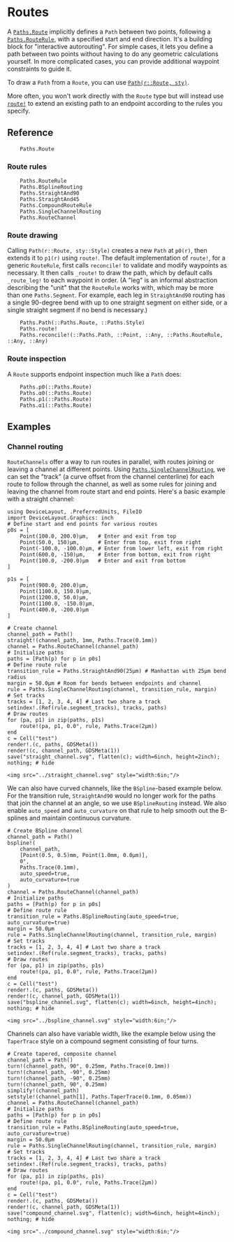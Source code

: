 # Routes

A [`Paths.Route`](@ref) implicitly defines a `Path` between two points, following a
[`Paths.RouteRule`](@ref), with a specified start and end direction. It's a building block
for "interactive autorouting". For simple cases, it lets you define a path between two
points without having to do any geometric calculations yourself. In more complicated cases,
you can provide additional waypoint constraints to guide it.

To draw a `Path` from a `Route`, you can use [`Path(r::Route, sty)`](@ref).

More often, you won't work directly with the `Route` type but will instead use [`route!`](@ref) to extend an existing path to an endpoint according to the rules you specify.

## Reference

```@docs
    Paths.Route
```

### Route rules

```@docs
    Paths.RouteRule
    Paths.BSplineRouting
    Paths.StraightAnd90
    Paths.StraightAnd45
    Paths.CompoundRouteRule
    Paths.SingleChannelRouting
    Paths.RouteChannel
```

### Route drawing

Calling `Path(r::Route, sty::Style)` creates a new `Path` at `p0(r)`, then extends it to
`p1(r)` using `route!`. The default implementation of `route!`, for a generic `RouteRule`,
first calls `reconcile!` to validate and modify waypoints as necessary. It then calls
`_route!` to draw the path, which by default calls `_route_leg!` to each waypoint in
order. (A "leg" is an informal abstraction describing the "unit" that the `RouteRule`
works with, which may be more than one `Paths.Segment`. For example, each leg in
`StraightAnd90` routing has a single 90-degree bend with up to one straight segment on
either side, or a single straight segment if no bend is necessary.)

```@docs
    Paths.Path(::Paths.Route, ::Paths.Style)
    Paths.route!
    Paths.reconcile!(::Paths.Path, ::Point, ::Any, ::Paths.RouteRule, ::Any, ::Any)
```

### Route inspection

A `Route` supports endpoint inspection much like a `Path` does:

```@docs
    Paths.p0(::Paths.Route)
    Paths.α0(::Paths.Route)
    Paths.p1(::Paths.Route)
    Paths.α1(::Paths.Route)
```

## Examples

### Channel routing

`RouteChannels` offer a way to run routes in parallel, with routes joining or leaving a channel at different points. Using [`Paths.SingleChannelRouting`](@ref), we can set the "track" (a curve offset from the channel centerline) for each route to follow through the channel, as well as some rules for joining and leaving the channel from route start and end points. Here's a basic example with a straight channel:

```@example 1
using DeviceLayout, .PreferredUnits, FileIO
import DeviceLayout.Graphics: inch
# Define start and end points for various routes
p0s = [
    Point(100.0, 200.0)μm,   # Enter and exit from top
    Point(50.0, 150)μm,      # Enter from top, exit from right
    Point(-100.0, -100.0)μm, # Enter from lower left, exit from right
    Point(600.0, -150)μm,    # Enter from bottom, exit from right
    Point(100.0, -200.0)μm   # Enter and exit from bottom
]

p1s = [
    Point(900.0, 200.0)μm,
    Point(1100.0, 150.0)μm,
    Point(1200.0, 50.0)μm,
    Point(1100.0, -150.0)μm,
    Point(400.0, -200.0)μm
]

# Create channel
channel_path = Path()
straight!(channel_path, 1mm, Paths.Trace(0.1mm))
channel = Paths.RouteChannel(channel_path)
# Initialize paths
paths = [Path(p) for p in p0s]
# Define route rule 
transition_rule = Paths.StraightAnd90(25μm) # Manhattan with 25μm bend radius
margin = 50.0μm # Room for bends between endpoints and channel
rule = Paths.SingleChannelRouting(channel, transition_rule, margin)
# Set tracks
tracks = [1, 2, 3, 4, 4] # Last two share a track
setindex!.(Ref(rule.segment_tracks), tracks, paths)
# Draw routes
for (pa, p1) in zip(paths, p1s)
    route!(pa, p1, 0.0°, rule, Paths.Trace(2μm))
end
c = Cell("test")
render!.(c, paths, GDSMeta())
render!(c, channel_path, GDSMeta(1))
save("straight_channel.svg", flatten(c); width=6inch, height=2inch);
nothing; # hide
```

```@raw html
<img src="../straight_channel.svg" style="width:6in;"/>
```

We can also have curved channels, like the `BSpline`-based example below. For the transition rule, `StraightAnd90` would no longer work for the paths that join the channel at an angle, so we use `BSplineRouting` instead. We also enable `auto_speed` and `auto_curvature` on that rule to help smooth out the B-splines and maintain continuous curvature.

```@example 1
# Create BSpline channel
channel_path = Path()
bspline!(
    channel_path,
    [Point(0.5, 0.5)mm, Point(1.0mm, 0.0μm)],
    0°,
    Paths.Trace(0.1mm),
    auto_speed=true,
    auto_curvature=true
)
channel = Paths.RouteChannel(channel_path)
# Initialize paths
paths = [Path(p) for p in p0s]
# Define route rule 
transition_rule = Paths.BSplineRouting(auto_speed=true, auto_curvature=true)
margin = 50.0μm
rule = Paths.SingleChannelRouting(channel, transition_rule, margin)
# Set tracks
tracks = [1, 2, 3, 4, 4] # Last two share a track
setindex!.(Ref(rule.segment_tracks), tracks, paths)
# Draw routes
for (pa, p1) in zip(paths, p1s)
    route!(pa, p1, 0.0°, rule, Paths.Trace(2μm))
end
c = Cell("test")
render!.(c, paths, GDSMeta())
render!(c, channel_path, GDSMeta(1))
save("bspline_channel.svg", flatten(c); width=6inch, height=4inch);
nothing; # hide
```

```@raw html
<img src="../bspline_channel.svg" style="width:6in;"/>
```

Channels can also have variable width, like the example below using the `TaperTrace` style on a compound segment consisting of four turns.

```@example 1
# Create tapered, composite channel
channel_path = Path()
turn!(channel_path, 90°, 0.25mm, Paths.Trace(0.1mm))
turn!(channel_path, -90°, 0.25mm)
turn!(channel_path, -90°, 0.25mm)
turn!(channel_path, 90°, 0.25mm)
simplify!(channel_path)
setstyle!(channel_path[1], Paths.TaperTrace(0.1mm, 0.05mm))
channel = Paths.RouteChannel(channel_path)
# Initialize paths
paths = [Path(p) for p in p0s]
# Define route rule 
transition_rule = Paths.BSplineRouting(auto_speed=true, auto_curvature=true)
margin = 50.0μm
rule = Paths.SingleChannelRouting(channel, transition_rule, margin)
# Set tracks
tracks = [1, 2, 3, 4, 4] # Last two share a track
setindex!.(Ref(rule.segment_tracks), tracks, paths)
# Draw routes
for (pa, p1) in zip(paths, p1s)
    route!(pa, p1, 0.0°, rule, Paths.Trace(2μm))
end
c = Cell("test")
render!.(c, paths, GDSMeta())
render!(c, channel_path, GDSMeta(1))
save("compound_channel.svg", flatten(c); width=6inch, height=4inch);
nothing; # hide
```

```@raw html
<img src="../compound_channel.svg" style="width:6in;"/>
```
